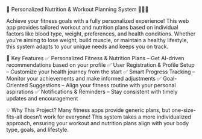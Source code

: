 🌟 Personalized Nutrition & Workout Planning System 🏋️‍♂️🥗

Achieve your fitness goals with a fully personalized experience! This web app provides tailored workout and nutrition plans based on individual factors like blood type, weight, preferences, and health conditions. Whether you're aiming to lose weight, build muscle, or maintain a healthy lifestyle, this system adapts to your unique needs and keeps you on track.

🚀 Key Features
✅ Personalized Fitness & Nutrition Plans – Get AI-driven recommendations based on your profile
✅ User Registration & Profile Setup – Customize your health journey from the start
✅ Smart Progress Tracking – Monitor your achievements and make informed adjustments
✅ Goal-Oriented Suggestions – Align your fitness routine with your personal aspirations
✅ Notifications & Reminders – Stay consistent with timely updates and encouragement


💡 Why This Project?
Many fitness apps provide generic plans, but one-size-fits-all doesn’t work for everyone! This system takes a more individualized approach, ensuring your workout and nutrition plans align with your body type, goals, and lifestyle.
